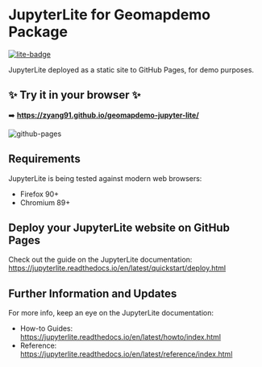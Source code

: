# JupyterLite for Geomapdemo Package

[![lite-badge](https://jupyterlite.rtfd.io/en/latest/_static/badge.svg)](https://zyang91.github.io/geomapdemo-jupyter-lite/)

JupyterLite deployed as a static site to GitHub Pages, for demo purposes.

## ✨ Try it in your browser ✨

➡️ **https://zyang91.github.io/geomapdemo-jupyter-lite/**

![github-pages](https://user-images.githubusercontent.com/591645/120649478-18258400-c47d-11eb-80e5-185e52ff2702.gif)

## Requirements

JupyterLite is being tested against modern web browsers:

- Firefox 90+
- Chromium 89+

## Deploy your JupyterLite website on GitHub Pages

Check out the guide on the JupyterLite documentation: https://jupyterlite.readthedocs.io/en/latest/quickstart/deploy.html

## Further Information and Updates

For more info, keep an eye on the JupyterLite documentation:

- How-to Guides: https://jupyterlite.readthedocs.io/en/latest/howto/index.html
- Reference: https://jupyterlite.readthedocs.io/en/latest/reference/index.html
